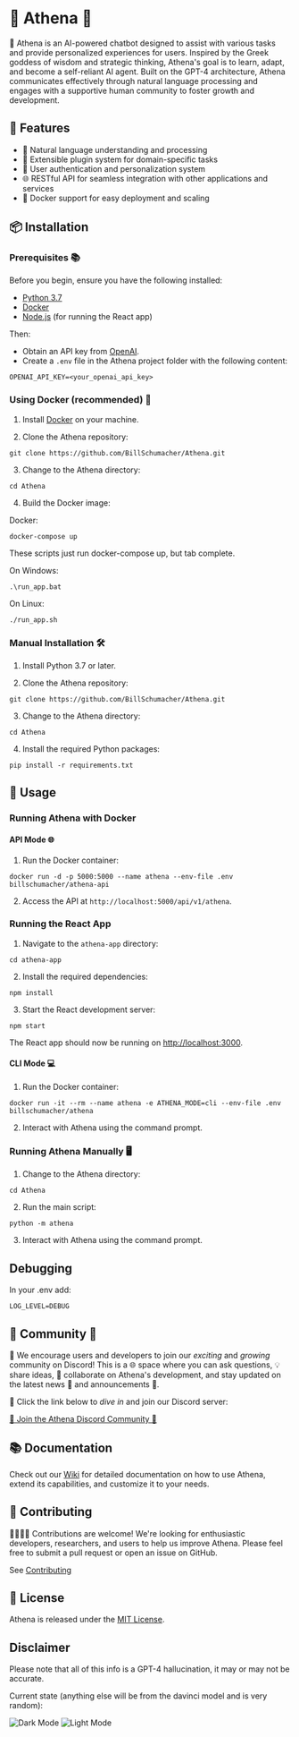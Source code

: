 # 🌟 Athena 🌟

🤖 Athena is an AI-powered chatbot designed to assist with various tasks and provide personalized experiences for users. Inspired by the Greek goddess of wisdom and strategic thinking, Athena's goal is to learn, adapt, and become a self-reliant AI agent. Built on the GPT-4 architecture, Athena communicates effectively through natural language processing and engages with a supportive human community to foster growth and development.

## 🎁 Features

- 💬 Natural language understanding and processing
- 🔌 Extensible plugin system for domain-specific tasks
- 🔐 User authentication and personalization system
- 🌐 RESTful API for seamless integration with other applications and services
- 🐳 Docker support for easy deployment and scaling

## 📦 Installation

### Prerequisites 📚

Before you begin, ensure you have the following installed:

- [Python 3.7](https://www.python.org/downloads/release/python-370/)
- [Docker](https://www.docker.com/get-started)
- [Node.js](https://nodejs.org/) (for running the React app)

Then:
- Obtain an API key from [OpenAI](https://beta.openai.com/signup/).
- Create a `.env` file in the Athena project folder with the following content:
```
OPENAI_API_KEY=<your_openai_api_key>
```
### Using Docker (recommended) 🐳

1. Install [Docker](https://www.docker.com/) on your machine.

2. Clone the Athena repository:
```
git clone https://github.com/BillSchumacher/Athena.git
```
3. Change to the Athena directory:
```
cd Athena
```
4. Build the Docker image:

Docker:
```
docker-compose up
```

These scripts just run docker-compose up, but tab complete.

On Windows:

```
.\run_app.bat
```

On Linux:

```
./run_app.sh
```

### Manual Installation 🛠️

1. Install Python 3.7 or later.

2. Clone the Athena repository:
```
git clone https://github.com/BillSchumacher/Athena.git
```
3. Change to the Athena directory:
```
cd Athena
```
4. Install the required Python packages:
```
pip install -r requirements.txt
```
## 🚀 Usage

### Running Athena with Docker

#### API Mode 🌐

1. Run the Docker container:
```
docker run -d -p 5000:5000 --name athena --env-file .env billschumacher/athena-api
```
2. Access the API at `http://localhost:5000/api/v1/athena`.
### Running the React App

1. Navigate to the `athena-app` directory:
```
cd athena-app
```
2. Install the required dependencies:
```
npm install
```
3. Start the React development server:
```
npm start
```
The React app should now be running on [http://localhost:3000](http://localhost:3000).


#### CLI Mode 💻

1. Run the Docker container:
```
docker run -it --rm --name athena -e ATHENA_MODE=cli --env-file .env billschumacher/athena
```
2. Interact with Athena using the command prompt.

### Running Athena Manually 🖥️

1. Change to the Athena directory:
```
cd Athena
```
2. Run the main script:
```
python -m athena
```
3. Interact with Athena using the command prompt.

## Debugging

In your .env add:
```
LOG_LEVEL=DEBUG
```

## 🌟 Community 🌟

🚀 We encourage users and developers to join our *exciting* and *growing* community on Discord! This is a 🌐 space where you can ask questions, 💡 share ideas, 🤝 collaborate on Athena's development, and stay updated on the latest news 📰 and announcements 📢. 

🔗 Click the link below to *dive in* and join our Discord server:

[🎉 Join the Athena Discord Community 🎉](https://discord.gg/AQW79PShYF)

## 📚 Documentation

Check out our [Wiki](https://github.com/BillSchumacher/Athena/wiki) for detailed documentation on how to use Athena, extend its capabilities, and customize it to your needs.

## 🤝 Contributing

👩‍💻👨‍💻 Contributions are welcome! We're looking for enthusiastic developers, researchers, and users to help us improve Athena. Please feel free to submit a pull request or open an issue on GitHub.

See [Contributing](https://github.com/BillSchumacher/Athena/blob/main/CONTRIBUTING.md)

## 📜 License

Athena is released under the [MIT License](https://github.com/BillSchumacher/Athena/blob/main/LICENSE).

## Disclaimer

Please note that all of this info is a GPT-4 hallucination, it may or may not be accurate.

Current state (anything else will be from the davinci model and is very random):

![Dark Mode](https://raw.githubusercontent.com/BillSchumacher/Athena/main/screenshots/ss_dark.png)
![Light Mode](https://raw.githubusercontent.com/BillSchumacher/Athena/main/screenshots/ss_light.png)

